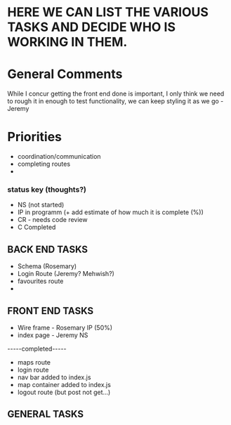 # HERE WE CAN LIST THE VARIOUS TASKS AND DECIDE WHO IS WORKING IN THEM. 


# General Comments

While I concur getting the front end done is important, I only think we need to rough it in enough to test functionality, we can keep styling it as we go - Jeremy

# Priorities
 - coordination/communication
 - completing routes
 - 


### status key (thoughts?)

- NS (not started)
- IP in programm  (+ add estimate of how much it is complete (%))
- CR - needs code review
- C Completed

## BACK END TASKS

- Schema (Rosemary)
- Login Route (Jeremy? Mehwish?)
- favourites route
- 

## FRONT END TASKS
- Wire frame - Rosemary IP (50%)
- index page - Jeremy NS



-----completed-----

- maps route
- login route
- nav bar added to index.js
- map container added to index.js 
- logout route (but post not get...)



## GENERAL TASKS


